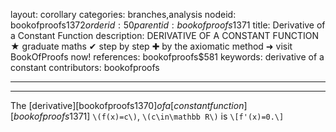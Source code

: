 layout: corollary
categories: branches,analysis
nodeid: bookofproofs$1372
orderid: 50
parentid: bookofproofs$1371
title: Derivative of a Constant Function
description: DERIVATIVE OF A CONSTANT FUNCTION ★ graduate maths ✔ step by step ✚ by the axiomatic method ➜ visit BookOfProofs now!
references: bookofproofs$581
keywords: derivative of a constant
contributors: bookofproofs

---


---

The [derivative][bookofproofs$1370] of a [constant function][bookofproofs$1371] `\(f(x)=c\)`, `\(c\in\mathbb R\)`  is `\[f'(x)=0.\]`
